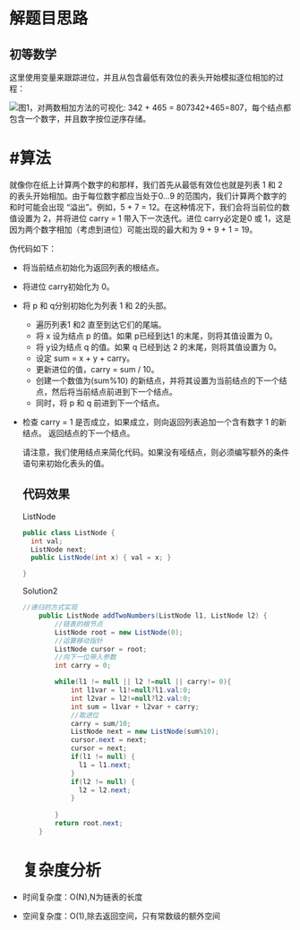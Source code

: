 # 解题目思路

## 初等数学

这里使用变量来跟踪进位，并且从包含最低有效位的表头开始模拟逐位相加的过程：

![*图1，对两数相加方法的可视化: 342 + 465 = 807342+465=807，每个结点都包含一个数字，并且数字按位逆序存储。*](https://pic.leetcode-cn.com/Figures/2/2_add_two_numbers.svg)

# #算法

就像你在纸上计算两个数字的和那样，我们首先从最低有效位也就是列表 1 和 2 的表头开始相加。由于每位数字都应当处于0…9 的范围内，我们计算两个数字的和时可能会出现 “溢出”。例如，5 + 7 = 12。在这种情况下，我们会将当前位的数值设置为 2，并将进位 carry = 1 带入下一次迭代。进位 carry必定是0 或 1，这是因为两个数字相加（考虑到进位）可能出现的最大和为 9 + 9 + 1 = 19。

伪代码如下：

* 将当前结点初始化为返回列表的根结点。

* 将进位 carry初始化为 0。

* 将 p 和 q分别初始化为列表 1 和 2的头部。

  * 遍历列表1 和2 直至到达它们的尾端。
  * 将 x 设为结点 p 的值。如果 p已经到达1 的末尾，则将其值设置为 0。
  * 将 y设为结点 q 的值。如果 q 已经到达 2 的末尾，则将其值设置为 0。
  * 设定 sum = x + y + carry。
  * 更新进位的值，carry = sum / 10。
  * 创建一个数值为(sum%10) 的新结点，并将其设置为当前结点的下一个结点，然后将当前结点前进到下一个结点。
  * 同时，将 p 和 q 前进到下一个结点。

* 检查 carry = 1 是否成立，如果成立，则向返回列表追加一个含有数字 1 的新结点。
  返回结点的下一个结点。

  请注意，我们使用结点来简化代码。如果没有哑结点，则必须编写额外的条件语句来初始化表头的值。

  ## 代码效果

  ListNode

  ```java
  public class ListNode {
  	int val;
  	ListNode next;
  	public ListNode(int x) { val = x; }
  
  }
  ```

  Solution2

  ```java
  //递归的方式实现
      public ListNode addTwoNumbers(ListNode l1, ListNode l2) {
          //链表的根节点
          ListNode root = new ListNode(0);
          //运算移动指针
          ListNode cursor = root;
          //向下一位带入参数
          int carry = 0;
  
          while(l1 != null || l2 !=null || carry!= 0){
              int l1var = l1!=null?l1.val:0;
              int l2var = l2!=null?l2.val:0;
              int sum = l1var + l2var + carry;
              //取进位
              carry = sum/10;
              ListNode next = new ListNode(sum%10);
              cursor.next = next;
              cursor = next;
              if(l1 != null) {
              	l1 = l1.next;
              }
              if(l2 != null) {
              	l2 = l2.next;
              }
      
          }
          return root.next;
      }
  ```

  # 复杂度分析

* 时间复杂度：O(N),N为链表的长度

* 空间复杂度：O(1),除去返回空间，只有常数级的额外空间